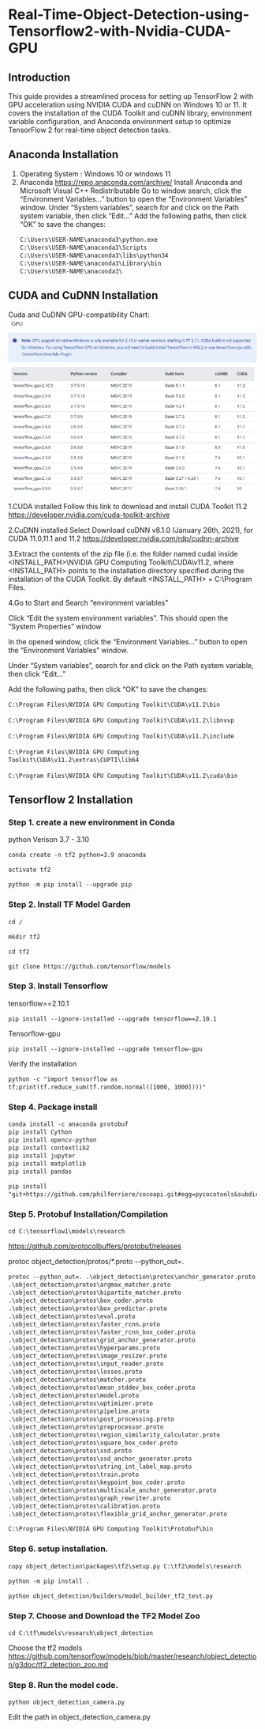 # Real-Time-Object-Detection-using-Tensorflow2-with-Nvidia-CUDA-GPU
## Introduction
This guide provides a streamlined process for setting up TensorFlow 2 with GPU acceleration using NVIDIA CUDA and cuDNN on Windows 10 or 11. It covers the installation of the CUDA Toolkit and cuDNN library, environment variable configuration, and Anaconda environment setup to optimize TensorFlow 2 for real-time object detection tasks.

## Anaconda Installation 
1. Operating System : Windows 10 or windows 11
2. Anaconda https://repo.anaconda.com/archive/
   Install Anaconda and Microsoft Visual C++ Redistributable
Go to window search, click the “Environment Variables…” button to open the “Environment Variables” window.
Under “System variables”, search for and click on the Path system variable, then click “Edit…”
Add the following paths, then click “OK” to save the changes:
   ```
   C:\Users\USER-NAME\anaconda3\python.exe
   C:\Users\USER-NAME\anaconda3\Scripts
   C:\Users\USER-NAME\anaconda3\libs\python34
   C:\Users\USER-NAME\anaconda3\Library\bin
   C:\Users\USER-NAME\anaconda3\
   ```
## CUDA and CuDNN Installation
Cuda and CuDNN GPU-compatibility Chart:
![My Image](files/TF-GPU.png)

1.CUDA installed 
Follow this link to download and install CUDA Toolkit 11.2
https://developer.nvidia.com/cuda-toolkit-archive

2.CuDNN installed
Select Download cuDNN v8.1.0 (January 26th, 2021), for CUDA 11.0,11.1 and 11.2
https://developer.nvidia.com/rdp/cudnn-archive

3.Extract the contents of the zip file (i.e. the folder named cuda) inside <INSTALL_PATH>\NVIDIA GPU Computing Toolkit\CUDA\v11.2\, where <INSTALL_PATH> points to the installation directory specified during the installation of the CUDA Toolkit. By default <INSTALL_PATH> = C:\Program Files.

4.Go to Start and Search “environment variables”

Click “Edit the system environment variables”. This should open the “System Properties” window

In the opened window, click the “Environment Variables…” button to open the “Environment Variables” window.

Under “System variables”, search for and click on the Path system variable, then click “Edit…”

Add the following paths, then click “OK” to save the changes:
```
C:\Program Files\NVIDIA GPU Computing Toolkit\CUDA\v11.2\bin

C:\Program Files\NVIDIA GPU Computing Toolkit\CUDA\v11.2\libnvvp

C:\Program Files\NVIDIA GPU Computing Toolkit\CUDA\v11.2\include

C:\Program Files\NVIDIA GPU Computing Toolkit\CUDA\v11.2\extras\CUPTI\lib64

C:\Program Files\NVIDIA GPU Computing Toolkit\CUDA\v11.2\cuda\bin
```
## Tensorflow 2 Installation

### Step 1. create a new environment in Conda
python Verison 3.7 - 3.10
```
conda create -n tf2 python=3.9 anaconda
```
```
activate tf2
```
```
python -m pip install --upgrade pip
```
### Step 2. Install TF Model Garden

```
cd /
```
```
mkdir tf2
```
```
cd tf2
```
```
git clone https://github.com/tensorflow/models
```
### Step 3. Install Tensorflow

tensorflow==2.10.1

```
pip install --ignore-installed --upgrade tensorflow==2.10.1

```

Tensorflow-gpu
```
pip install --ignore-installed --upgrade tensorflow-gpu

```
Verify the installation
```
python -c "import tensorflow as tf;print(tf.reduce_sum(tf.random.normal([1000, 1000])))"
```
### Step 4. Package install
```
conda install -c anaconda protobuf
pip install Cython
pip install opencv-python
pip install contextlib2
pip install jupyter
pip install matplotlib
pip install pandas
```
```
pip install "git+https://github.com/philferriere/cocoapi.git#egg=pycocotools&subdirectory=PythonAPI"
```
### Step 5. Protobuf Installation/Compilation
```
cd C:\tensorflow1\models\research
```
https://github.com/protocolbuffers/protobuf/releases

protoc object_detection/protos/*.proto --python_out=.
```
protoc --python_out=. .\object_detection\protos\anchor_generator.proto .\object_detection\protos\argmax_matcher.proto .\object_detection\protos\bipartite_matcher.proto .\object_detection\protos\box_coder.proto .\object_detection\protos\box_predictor.proto .\object_detection\protos\eval.proto .\object_detection\protos\faster_rcnn.proto .\object_detection\protos\faster_rcnn_box_coder.proto .\object_detection\protos\grid_anchor_generator.proto .\object_detection\protos\hyperparams.proto .\object_detection\protos\image_resizer.proto .\object_detection\protos\input_reader.proto .\object_detection\protos\losses.proto .\object_detection\protos\matcher.proto .\object_detection\protos\mean_stddev_box_coder.proto .\object_detection\protos\model.proto .\object_detection\protos\optimizer.proto .\object_detection\protos\pipeline.proto .\object_detection\protos\post_processing.proto .\object_detection\protos\preprocessor.proto .\object_detection\protos\region_similarity_calculator.proto .\object_detection\protos\square_box_coder.proto .\object_detection\protos\ssd.proto .\object_detection\protos\ssd_anchor_generator.proto .\object_detection\protos\string_int_label_map.proto .\object_detection\protos\train.proto .\object_detection\protos\keypoint_box_coder.proto .\object_detection\protos\multiscale_anchor_generator.proto .\object_detection\protos\graph_rewriter.proto .\object_detection\protos\calibration.proto .\object_detection\protos\flexible_grid_anchor_generator.proto
```
```
C:\Program Files\NVIDIA GPU Computing Toolkit\Protobuf\bin
```



### Step 6. setup installation.

```
copy object_detection\packages\tf2\setup.py C:\tf2\models\research

```

```
python -m pip install . 
```

```
python object_detection/builders/model_builder_tf2_test.py
```


### Step 7. Choose and Download the TF2 Model Zoo 
```
cd C:\tf\models\research\object_detection
```
Choose the tf2 models
https://github.com/tensorflow/models/blob/master/research/object_detection/g3doc/tf2_detection_zoo.md


### Step 8. Run the model code.
```
python object_detection_camera.py
```
Edit the path in object_detection_camera.py
